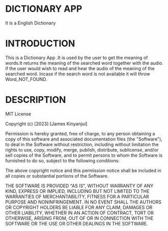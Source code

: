 <!-- TITLE -->
# DICTIONARY APP

It is a English Dictionary

# INTRODUCTION

This is a Dictionary App .It is used by the user to get the meaning of words.It returns the meaning of the searched word together with the audio. if the user would wish to read and hear the audio of the meaning of the searched word. Incase if the search word is not available it will throw Word_NOT_FOUND.

# DESCRIPTION

































MIT License

Copyright (c) [2023] [James Kinyanjui]

Permission is hereby granted, free of charge, to any person obtaining a copy
of this software and associated documentation files (the "Software"), to deal
in the Software without restriction, including without limitation the rights
to use, copy, modify, merge, publish, distribute, sublicense, and/or sell
copies of the Software, and to permit persons to whom the Software is
furnished to do so, subject to the following conditions:

The above copyright notice and this permission notice shall be included in all
copies or substantial portions of the Software.

THE SOFTWARE IS PROVIDED "AS IS", WITHOUT WARRANTY OF ANY KIND, EXPRESS OR
IMPLIED, INCLUDING BUT NOT LIMITED TO THE WARRANTIES OF MERCHANTABILITY,
FITNESS FOR A PARTICULAR PURPOSE AND NONINFRINGEMENT. IN NO EVENT SHALL THE
AUTHORS OR COPYRIGHT HOLDERS BE LIABLE FOR ANY CLAIM, DAMAGES OR OTHER
LIABILITY, WHETHER IN AN ACTION OF CONTRACT, TORT OR OTHERWISE, ARISING FROM,
OUT OF OR IN CONNECTION WITH THE SOFTWARE OR THE USE OR OTHER DEALINGS IN THE
SOFTWARE.
